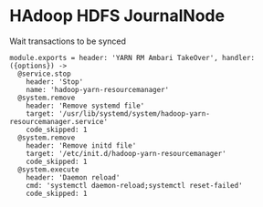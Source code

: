 
# HAdoop HDFS JournalNode

Wait transactions to be synced

    module.exports = header: 'YARN RM Ambari TakeOver', handler: ({options}) ->
      @service.stop
        header: 'Stop'
        name: 'hadoop-yarn-resourcemanager'
      @system.remove
        header: 'Remove systemd file'
        target: '/usr/lib/systemd/system/hadoop-yarn-resourcemanager.service'
        code_skipped: 1
      @system.remove
        header: 'Remove initd file'
        target: '/etc/init.d/hadoop-yarn-resourcemanager'
        code_skipped: 1
      @system.execute
        header: 'Daemon reload'
        cmd: 'systemctl daemon-reload;systemctl reset-failed'
        code_skipped: 1
